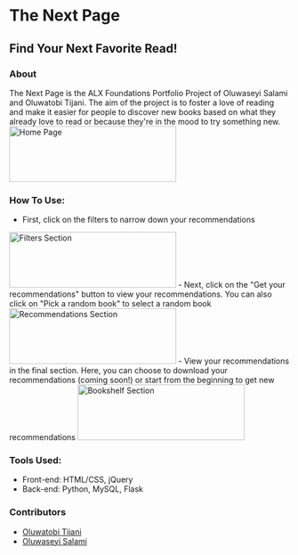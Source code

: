 # The Next Page
## Find Your Next Favorite Read!

### About
The Next Page is the ALX Foundations Portfolio Project of Oluwaseyi Salami and Oluwatobi Tijani. The aim of the project is to foster a love of reading and make it easier for people to discover new books based on what they already love to read or because they're in the mood to try something new.
<img src="https://i.imgur.com/KBAviT9.png" alt="Home Page" style="height: 100px; width:300px;"/>

### How To Use:
- First, click on the filters to narrow down your recommendations
<img src="https://i.imgur.com/GjYeGHN.png" alt="Filters Section" style="height: 100px; width:300px;"/>
- Next, click on the "Get your recommendations" button to view your recommendations. You can also click on "Pick a random book" to select a random book
<img src="https://i.imgur.com/CfOQmOc.png" alt="Recommendations Section" style="height: 100px; width:300px;"/>
- View your recommendations in the final section. Here, you can choose to download your recommendations (coming soon!) or start from the beginning to get new recommendations
<img src="https://i.imgur.com/X6UGnVV.png" alt="Bookshelf Section" style="height: 100px; width:300px;"/>

### Tools Used:
- Front-end: HTML/CSS, jQuery
- Back-end: Python, MySQL, Flask

### Contributors
- [Oluwatobi Tijani](https://github.com/tobi-tobes)
- [Oluwaseyi Salami](https://github.com/Pinerealm)
